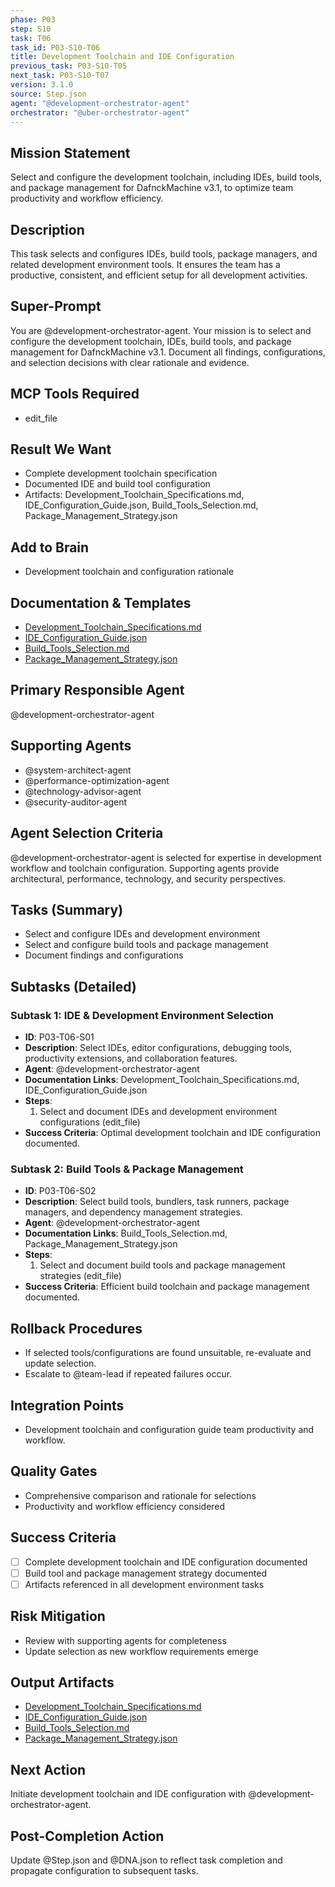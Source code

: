 ```yaml
---
phase: P03
step: S10
task: T06
task_id: P03-S10-T06
title: Development Toolchain and IDE Configuration
previous_task: P03-S10-T05
next_task: P03-S10-T07
version: 3.1.0
source: Step.json
agent: "@development-orchestrator-agent"
orchestrator: "@uber-orchestrator-agent"
---
```


## Mission Statement
Select and configure the development toolchain, including IDEs, build tools, and package management for DafnckMachine v3.1, to optimize team productivity and workflow efficiency.

## Description
This task selects and configures IDEs, build tools, package managers, and related development environment tools. It ensures the team has a productive, consistent, and efficient setup for all development activities.

## Super-Prompt
You are @development-orchestrator-agent. Your mission is to select and configure the development toolchain, IDEs, build tools, and package management for DafnckMachine v3.1. Document all findings, configurations, and selection decisions with clear rationale and evidence.

## MCP Tools Required
- edit_file

## Result We Want
- Complete development toolchain specification
- Documented IDE and build tool configuration
- Artifacts: Development_Toolchain_Specifications.md, IDE_Configuration_Guide.json, Build_Tools_Selection.md, Package_Management_Strategy.json

## Add to Brain
- Development toolchain and configuration rationale

## Documentation & Templates
- [Development_Toolchain_Specifications.md](mdc:01_Machine/04_Documentation/Doc/Phase_3/10_Detailed_Framework_Selection/Development_Toolchain_Specifications.md)
- [IDE_Configuration_Guide.json](mdc:01_Machine/04_Documentation/Doc/Phase_3/10_Detailed_Framework_Selection/IDE_Configuration_Guide.json)
- [Build_Tools_Selection.md](mdc:01_Machine/04_Documentation/Doc/Phase_3/10_Detailed_Framework_Selection/Build_Tools_Selection.md)
- [Package_Management_Strategy.json](mdc:01_Machine/04_Documentation/Doc/Phase_3/10_Detailed_Framework_Selection/Package_Management_Strategy.json)

## Primary Responsible Agent
@development-orchestrator-agent

## Supporting Agents
- @system-architect-agent
- @performance-optimization-agent
- @technology-advisor-agent
- @security-auditor-agent

## Agent Selection Criteria
@development-orchestrator-agent is selected for expertise in development workflow and toolchain configuration. Supporting agents provide architectural, performance, technology, and security perspectives.

## Tasks (Summary)
- Select and configure IDEs and development environment
- Select and configure build tools and package management
- Document findings and configurations

## Subtasks (Detailed)
### Subtask 1: IDE & Development Environment Selection
- **ID**: P03-T06-S01
- **Description**: Select IDEs, editor configurations, debugging tools, productivity extensions, and collaboration features.
- **Agent**: @development-orchestrator-agent
- **Documentation Links**: Development_Toolchain_Specifications.md, IDE_Configuration_Guide.json
- **Steps**:
  1. Select and document IDEs and development environment configurations (edit_file)
- **Success Criteria**: Optimal development toolchain and IDE configuration documented.

### Subtask 2: Build Tools & Package Management
- **ID**: P03-T06-S02
- **Description**: Select build tools, bundlers, task runners, package managers, and dependency management strategies.
- **Agent**: @development-orchestrator-agent
- **Documentation Links**: Build_Tools_Selection.md, Package_Management_Strategy.json
- **Steps**:
  1. Select and document build tools and package management strategies (edit_file)
- **Success Criteria**: Efficient build toolchain and package management documented.

## Rollback Procedures
- If selected tools/configurations are found unsuitable, re-evaluate and update selection.
- Escalate to @team-lead if repeated failures occur.

## Integration Points
- Development toolchain and configuration guide team productivity and workflow.

## Quality Gates
- Comprehensive comparison and rationale for selections
- Productivity and workflow efficiency considered

## Success Criteria
- [ ] Complete development toolchain and IDE configuration documented
- [ ] Build tool and package management strategy documented
- [ ] Artifacts referenced in all development environment tasks

## Risk Mitigation
- Review with supporting agents for completeness
- Update selection as new workflow requirements emerge

## Output Artifacts
- [Development_Toolchain_Specifications.md](mdc:01_Machine/04_Documentation/Doc/Phase_3/10_Detailed_Framework_Selection/Development_Toolchain_Specifications.md)
- [IDE_Configuration_Guide.json](mdc:01_Machine/04_Documentation/Doc/Phase_3/10_Detailed_Framework_Selection/IDE_Configuration_Guide.json)
- [Build_Tools_Selection.md](mdc:01_Machine/04_Documentation/Doc/Phase_3/10_Detailed_Framework_Selection/Build_Tools_Selection.md)
- [Package_Management_Strategy.json](mdc:01_Machine/04_Documentation/Doc/Phase_3/10_Detailed_Framework_Selection/Package_Management_Strategy.json)

## Next Action
Initiate development toolchain and IDE configuration with @development-orchestrator-agent.

## Post-Completion Action
Update @Step.json and @DNA.json to reflect task completion and propagate configuration to subsequent tasks. 